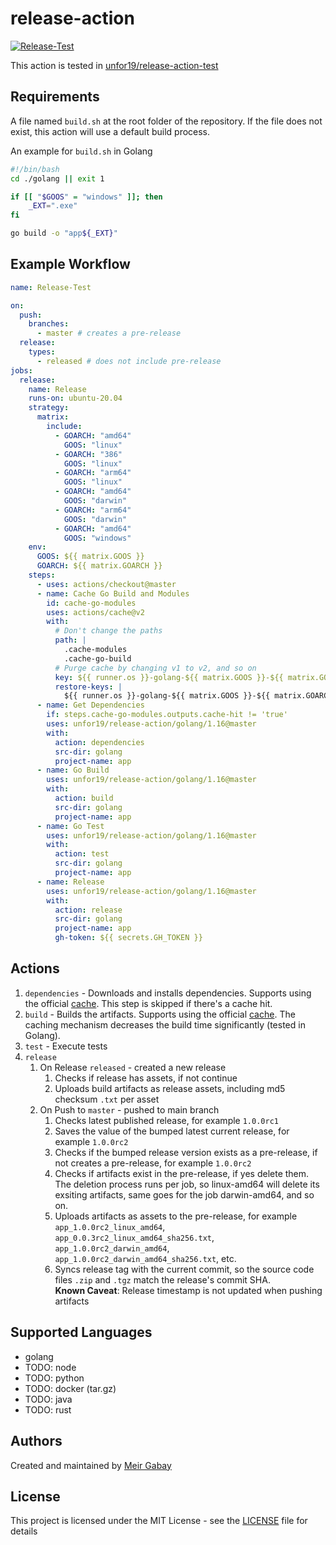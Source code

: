 # release-action

[![Release-Test](https://github.com/unfor19/release-action-test/actions/workflows/go-release.yml/badge.svg)](https://github.com/unfor19/release-action-test/actions/workflows/go-release.yml)

This action is tested in [unfor19/release-action-test](https://github.com/unfor19/release-action-test)

## Requirements

A file named `build.sh` at the root folder of the repository. If the file does not exist, this action will use a default build process.

An example for `build.sh` in Golang

```bash
#!/bin/bash
cd ./golang || exit 1

if [[ "$GOOS" = "windows" ]]; then
    _EXT=".exe"
fi

go build -o "app${_EXT}"
```

## Example Workflow

```yaml
name: Release-Test

on:
  push:
    branches:
      - master # creates a pre-release
  release:
    types:
      - released # does not include pre-release
jobs:
  release:
    name: Release
    runs-on: ubuntu-20.04
    strategy:
      matrix:
        include:
          - GOARCH: "amd64"
            GOOS: "linux"
          - GOARCH: "386"
            GOOS: "linux"
          - GOARCH: "arm64"
            GOOS: "linux"
          - GOARCH: "amd64"
            GOOS: "darwin"
          - GOARCH: "arm64"
            GOOS: "darwin"
          - GOARCH: "amd64"
            GOOS: "windows"
    env:
      GOOS: ${{ matrix.GOOS }}
      GOARCH: ${{ matrix.GOARCH }}
    steps:
      - uses: actions/checkout@master
      - name: Cache Go Build and Modules
        id: cache-go-modules
        uses: actions/cache@v2
        with:
          # Don't change the paths
          path: |
            .cache-modules
            .cache-go-build
          # Purge cache by changing v1 to v2, and so on
          key: ${{ runner.os }}-golang-${{ matrix.GOOS }}-${{ matrix.GOARCH }}-${{ hashFiles('**/go.sum') }}-v1
          restore-keys: |
            ${{ runner.os }}-golang-${{ matrix.GOOS }}-${{ matrix.GOARCH }}-
      - name: Get Dependencies
        if: steps.cache-go-modules.outputs.cache-hit != 'true'
        uses: unfor19/release-action/golang/1.16@master
        with:
          action: dependencies
          src-dir: golang
          project-name: app
      - name: Go Build
        uses: unfor19/release-action/golang/1.16@master
        with:
          action: build
          src-dir: golang
          project-name: app
      - name: Go Test
        uses: unfor19/release-action/golang/1.16@master
        with:
          action: test
          src-dir: golang
          project-name: app
      - name: Release
        uses: unfor19/release-action/golang/1.16@master
        with:
          action: release
          src-dir: golang
          project-name: app
          gh-token: ${{ secrets.GH_TOKEN }}
```

## Actions

1. `dependencies` - Downloads and installs dependencies. Supports using the official [cache](https://github.com/actions/cache). This step is skipped if there's a cache hit.
2. `build` - Builds the artifacts. Supports using the official [cache](https://github.com/actions/cache). The caching mechanism decreases the build time significantly (tested in Golang).
3. `test` - Execute tests
4. `release`
   1. On Release `released` - created a new release
      1. Checks if release has assets, if not continue
      2. Uploads build artifacts as release assets, including md5 checksum `.txt` per asset
   2. On Push to `master` - pushed to main branch
      1. Checks latest published release, for example `1.0.0rc1`
      2. Saves the value of the bumped latest current release, for example `1.0.0rc2`
      3. Checks if the bumped release version exists as a pre-release, if not creates a pre-release, for example `1.0.0rc2`
      4. Checks if artifacts exist in the pre-release, if yes delete them. The deletion process runs per job, so linux-amd64 will delete its exsiting artifacts, same goes for the job darwin-amd64, and so on.
      5. Uploads artifacts as assets to the pre-release, for example `app_1.0.0rc2_linux_amd64`, `app_0.0.3rc2_linux_amd64_sha256.txt`, `app_1.0.0rc2_darwin_amd64`, `app_1.0.0rc2_darwin_amd64_sha256.txt`, etc.
      6. Syncs release tag with the current commit, so the source code files `.zip` and `.tgz` match the release's commit SHA.<br>
         **Known Caveat**: Release timestamp is not updated when pushing artifacts

## Supported Languages

- golang
- TODO: node
- TODO: python
- TODO: docker (tar.gz)
- TODO: java
- TODO: rust

## Authors

Created and maintained by [Meir Gabay](https://github.com/unfor19)


## License

This project is licensed under the MIT License - see the [LICENSE](https://github.com/unfor19/release-action/blob/master/LICENSE) file for details